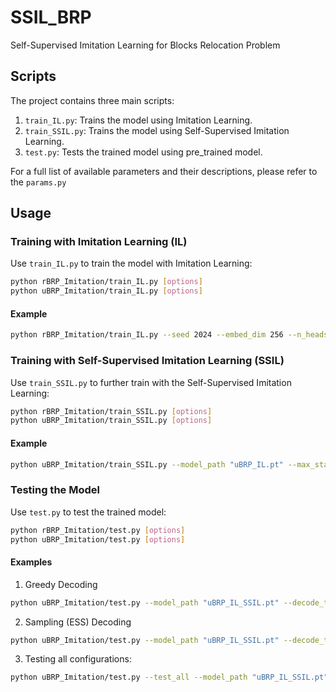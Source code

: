 # SSIL_BRP
Self-Supervised Imitation Learning for Blocks Relocation Problem

## Scripts

The project contains three main scripts:

1. `train_IL.py`: Trains the model using Imitation Learning.
2. `train_SSIL.py`: Trains the model using Self-Supervised Imitation Learning.
3. `test.py`: Tests the trained model using pre_trained model.

For a full list of available parameters and their descriptions, please refer to the `params.py`

## Usage

### Training with Imitation Learning (IL)

Use `train_IL.py` to train the model with Imitation Learning:

```bash
python rBRP_Imitation/train_IL.py [options]
python uBRP_Imitation/train_IL.py [options]
```

#### Example

```bash
python rBRP_Imitation/train_IL.py --seed 2024 --embed_dim 256 --n_heads 8 --n_encode_layers 3 --ff_hidden_dim 512 --batch 256 --lr 0.001 --epoch 50
```

### Training with Self-Supervised Imitation Learning (SSIL)

Use `train_SSIL.py` to further train with the Self-Supervised Imitation Learning:

```bash
python rBRP_Imitation/train_SSIL.py [options]
python uBRP_Imitation/train_SSIL.py [options]
```
#### Example

```bash
python uBRP_Imitation/train_SSIL.py --model_path "uBRP_IL.pt" --max_stacks 10 --max_tiers 12 --batch 256 --lr 0.0001 --epoch 200 --problem_num 1024 --sampling_num 512 --commit_alpha 0.05 --rollback_alpha 0.1 
```
### Testing the Model

Use `test.py` to test the trained model:

```bash
python rBRP_Imitation/test.py [options]
python uBRP_Imitation/test.py [options]
```
#### Examples
1. Greedy Decoding
```bash
python uBRP_Imitation/test.py --model_path "uBRP_IL_SSIL.pt" --decode_type greedy --max_stacks 5 --max_tiers 7
```
2. Sampling (ESS) Decoding
```bash
python uBRP_Imitation/test.py --model_path "uBRP_IL_SSIL.pt" --decode_type ESS --temp 2 --batch 2560 --sampling_num 2560 --max_stacks 5 --max_tiers 7
```
3. Testing all configurations:
```bash
python uBRP_Imitation/test.py --test_all --model_path "uBRP_IL_SSIL.pt" --decode_type ESS --batch 2560 --sampling_num 2560
```
